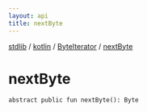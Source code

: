 ```yaml
---
layout: api
title: nextByte
---
```

[stdlib](../../index.html) / [kotlin](../index.html) / [ByteIterator](index.html) / [nextByte](nextByte.html)

# nextByte

```
abstract public fun nextByte(): Byte
```
